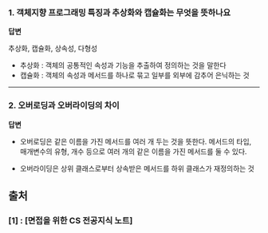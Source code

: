 ### 1. 객체지향 프로그래밍 특징과 추상화와 캡슐화는 무엇을 뜻하나요

**답변**

추상화, 캡슐화, 상속성, 다형성

- 추상화 : 객체의 공통적인 속성과 기능을 추출하여 정의하는 것을 말한다
- 캡슐화 : 객체의 속성과 메서드를 하나로 묶고 일부를 외부에 감추어 은닉하는 것

---

### 2. 오버로딩과 오버라이딩의 차이

**답변**

- 오버로딩은 같은 이름을 가진 메서드를 여러 개 두는 것을 뜻한다.
  메서드의 타입, 매개변수의 유형, 개수 등으로 여러 개의 같은 이름을 가진 메서드를 둘 수 있다.

- 오버라이딩은 상위 클래스로부터 상속받은 메서드를 하위 클래스가 재정의하는 것

## 출처

### [1] : [면접을 위한 CS 전공지식 노트]
